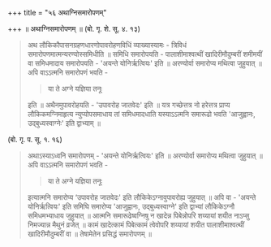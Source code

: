 +++
title = "५६ अथाग्निसमारोपणम्"

+++
॥ अथाग्निसमारोपणम् ॥ (बो. गृ. शे. सू. ४. १३) 

> अथ लौकिकौपासनग्रहणधारणोपावरोहणविधिं व्याख्यास्यामः - त्रिविधं समारोपणमात्मन्यरण्योस्समिधीति ॥ समिधि समारोपयति - पालाशीमाश्वत्थीं खादिरीमौदुम्बरीं शमीमयीं वा समिधमादाय समारोपयति - 'अयन्ते योनिर्ऋत्वियः' इति ॥ अरण्योर्वा समारोप्य मथित्वा जुहुयात् ॥ अपि वाऽऽत्मनि समारोपणं भवति - 
>
>> या ते अग्ने यज्ञिया तनूः
>
> इति ॥ अथैनमुपावरोहयति - 'उपावरोह जातवेदः' इति ॥ यत्र गच्छेत्तत्र नो हरेत्तत्र प्राप्य लौकिकमग्निमाहृत्य न्युप्योपसमाधाय तां समिधमादधाति यस्याऽऽत्मनि समारूढो भवति 'आजुह्वानः, उद्बुध्यस्वाग्नेः' इति द्वाभ्याम् ॥

(बो. गृ. प. सू. १. १६) 

> अथाऽस्याऽध्वनि समारोपणम् - 'अयन्ते योनिर्ऋत्वियः' इति ॥ अरण्योर्वा समारोप्य मथित्वा जुहुयात् ॥ अपि वाऽऽत्मनि समारोपणं भवति - 
>
>> या ते अग्ने यज्ञिया तनूः 
>
> इत्यात्मनि समारोप्य ‘उपावरोह जातवेदः' इति लौकिकेऽग्नावुपावरोह्य जुहुयात् ॥ अपि वा - 'अयन्ते योनिर्ऋत्वियः' इति समिघि समारोप्य 'आजुह्वानः, उद्बुध्यस्वाग्ने' इति द्वाभ्यां लौकिकेऽग्नौ समिधमभ्याधाय जुहुयात् ॥ आत्मनि समारूढेष्वग्निषु न खादेन्न पिबेन्नोपरि शय्यायां शयीत नाऽप्सु निमज्यान्न मैथुनं व्रजेत् ॥ कामं खादेत्कामं पिबेत्कामं त्वेवोपरि शय्यायां शयीत पालाशीमाश्वत्थीं खादिरीमौदुम्बरीं वा ॥ तेषामेतेन प्रसिद्धं समारोपणम् ॥